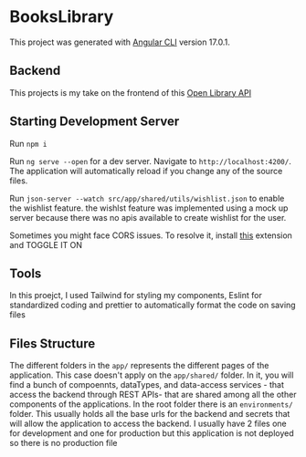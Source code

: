 # BooksLibrary

This project was generated with [Angular CLI](https://github.com/angular/angular-cli) version 17.0.1.

## Backend

This projects is my take on the frontend of this [Open Library API](https://openlibrary.org/developers/api)

## Starting Development Server

Run `npm i`

Run `ng serve --open` for a dev server. Navigate to `http://localhost:4200/`. The application will automatically reload if you change any of the source files.

Run `json-server --watch src/app/shared/utils/wishlist.json` to enable the wishlist feature. the wishlst feature was implemented using a mock up server because there was no apis available to create wishlist for the user.

Sometimes you might face CORS issues. To resolve it, install [this](https://chromewebstore.google.com/detail/allow-cors-access-control/lhobafahddgcelffkeicbaginigeejlf?hl=en) extension and TOGGLE IT ON

## Tools

In this proejct, I used Tailwind for styling my components, Eslint for standardized coding and prettier to automatically format the code on saving files

## Files Structure

The different folders in the `app/` represents the different pages of the application. This case doesn't apply on the `app/shared/` folder. In it, you will find a bunch of compoennts, dataTypes, and data-access services - that access the backend through REST APIs- that are shared among all the other components of the applications.
In the root folder there is an `environments/` folder. This usually holds all the base urls for the backend and secrets that will allow the application to access the backend. I usually have 2 files one for development and one for production but this application is not deployed so there is no production file
